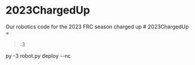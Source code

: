 # 2023ChargedUp
Our robotics code for the 2023 FRC season charged up
#   2 0 2 3 C h a r g e d U p 
 
 =

>:3

py -3 robot.py deploy --nc